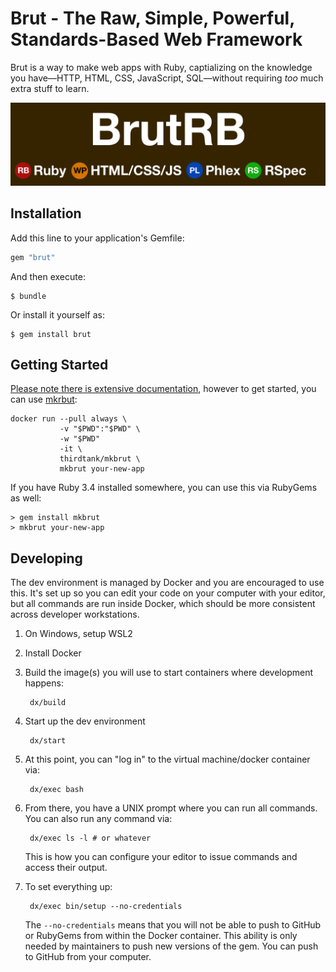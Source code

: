 # Brut - The Raw, Simple, Powerful, Standards-Based Web Framework

Brut is a way to make web apps with Ruby, captializing on the knowledge you have—HTTP, HTML, CSS, JavaScript, SQL—without requiring
*too* much extra stuff to learn.

![Brut Logo in the style of the Washington DC Metro.  It has the metro brown background with all text in white Helvetica.  Centered at the top is "BrutRB". Below that, in the style of metro stops is "Ruby", next to a red dot with "RB" in it, "HTML/CSS/JS" next to an orange dot with "WP" in it, "Phlex" next to a blue dot with "PL" in it, and "RSpec" next to a green dot with "RS" in it.](brutrb.com/images/LogoStop.png)

## Installation

Add this line to your application's Gemfile:

```ruby
gem "brut"
```

And then execute:

    $ bundle

Or install it yourself as:

    $ gem install brut

## Getting Started

[Please note there is extensive documentation](https://brutrb.com), however to get started, you can use [mkrbut](https://github.com/thirdtank/mkrbut):

```
docker run --pull always \
           -v "$PWD":"$PWD" \
           -w "$PWD" 
           -it \
           thirdtank/mkbrut \
           mkbrut your-new-app
```

If you have Ruby 3.4 installed somewhere, you can use this via RubyGems as well:

```
> gem install mkbrut
> mkbrut your-new-app
```

## Developing

The dev environment is managed by Docker and you are encouraged to use this. It's set up so you can edit your code on your computer
with your editor, but all commands are run inside Docker, which should be more consistent across developer workstations.

1. On Windows, setup WSL2
2. Install Docker
3. Build the image(s) you will use to start containers where development happens:

        dx/build
4. Start up the dev environment

        dx/start
5. At this point, you can "log in" to the virtual machine/docker container via:

        dx/exec bash
6. From there, you have a UNIX prompt where you can run all commands.  You can also run any command via:

        dx/exec ls -l # or whatever

   This is how you can configure your editor to issue commands and access their output.

7. To set everything up:

        dx/exec bin/setup --no-credentials

   The `--no-credentials` means that you will not be able to push to GitHub or RubyGems from within the Docker container. This
   ability is only needed by maintainers to push new versions of the gem. You can push to GitHub from your computer.

